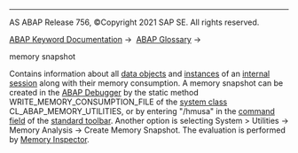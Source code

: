   

* * *

AS ABAP Release 756, ©Copyright 2021 SAP SE. All rights reserved.

[ABAP Keyword Documentation](javascript:call_link\('abenabap.htm'\)) →  [ABAP Glossary](javascript:call_link\('abenabap_glossary.htm'\)) → 

memory snapshot

Contains information about all [data objects](javascript:call_link\('abendata_object_glosry.htm'\) "Glossary Entry") and [instances](javascript:call_link\('abeninstance_glosry.htm'\) "Glossary Entry") of an [internal session](javascript:call_link\('abeninternal_session_glosry.htm'\) "Glossary Entry") along with their memory consumption. A memory snapshot can be created in the [ABAP Debugger](javascript:call_link\('abenabap_debugger_glosry.htm'\) "Glossary Entry") by the static method WRITE\_MEMORY\_CONSUMPTION\_FILE of the [system class](javascript:call_link\('abensystem_class_glosry.htm'\) "Glossary Entry") CL\_ABAP\_MEMORY\_UTILITIES, or by entering "/hmusa" in the [command field](javascript:call_link\('abencommand_field_glosry.htm'\) "Glossary Entry") of the [standard toolbar](javascript:call_link\('abenstandard_toolbar_glosry.htm'\) "Glossary Entry"). Another option is selecting System > Utilities → Memory Analysis → Create Memory Snapshot. The evaluation is performed by [Memory Inspector](javascript:call_link\('abenmemory_inspector_glosry.htm'\) "Glossary Entry").